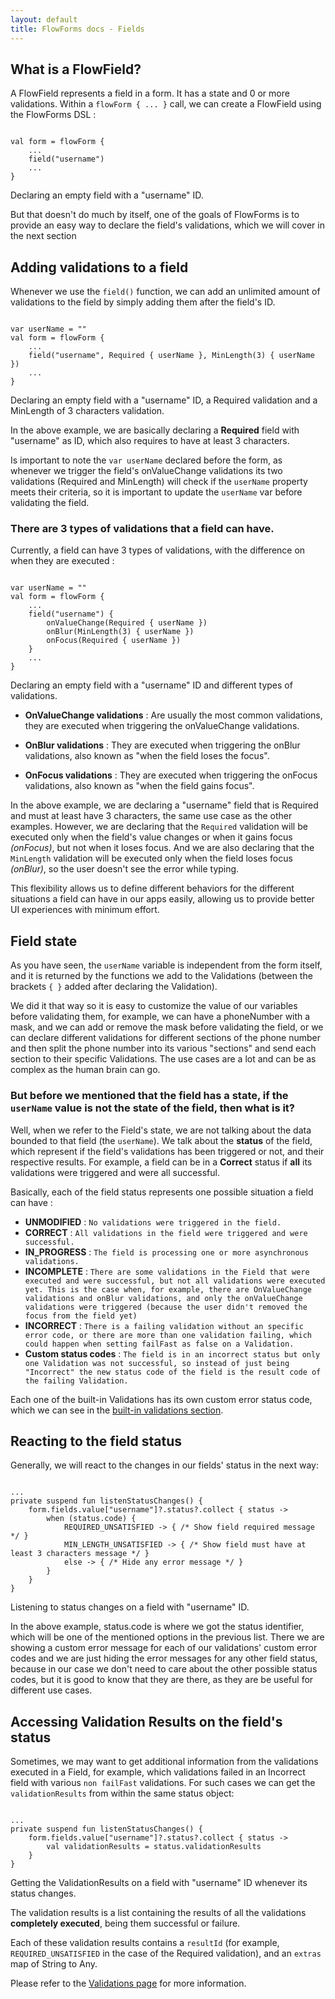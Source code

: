 ```yaml
---
layout: default
title: FlowForms docs - Fields
---
```


## What is a FlowField?

A FlowField represents a field in a form. It has a state and 0 or more validations. 
Within a `flowForm { ... }` call, we can create a FlowField using the FlowForms DSL :

<pre><code class="kotlin">
val form = flowForm {
    ...
    field("username")
    ...
}
</code></pre>
<p class="comment">Declaring an empty field with a "username" ID. </p>

But that doesn't do much by itself, one of the goals of FlowForms is to provide an easy way to declare the field's validations, which we will cover in the next section

## Adding validations to a field

Whenever we use the `field()` function, we can add an unlimited amount of validations to the field by simply adding them after the field's ID.

<pre><code class="kotlin">
var userName = ""
val form = flowForm {
    ...
    field("username", Required { userName }, MinLength(3) { userName })
    ...
}
</code></pre>
<p class="comment">Declaring an empty field with a "username" ID, a Required validation and a MinLength of 3 characters validation. </p>

In the above example, we are basically declaring a **Required** field with "username" as ID, which also requires to have at least 3 characters. 

Is important to note the `var userName` declared before the form, as whenever we trigger the field's onValueChange validations its two validations (Required and MinLength) will check if the `userName` property meets their criteria, so it is important to update the `userName` var before validating the field.

### There are 3 types of validations that a field can have.

Currently, a field can have 3 types of validations, with the difference on when they are executed :
<pre><code class="kotlin">
var userName = ""
val form = flowForm {
    ...
    field("username") {
        onValueChange(Required { userName })
        onBlur(MinLength(3) { userName })
        onFocus(Required { userName })
    }
    ...
}
</code></pre>
<p class="comment">Declaring an empty field with a "username" ID and different types of validations. </p>

* **OnValueChange validations** : Are usually the most common validations, they are executed when triggering the onValueChange validations.

* **OnBlur validations** : They are executed when triggering the onBlur validations, also known as "when the field loses the focus".

* **OnFocus validations** : They are executed when triggering the onFocus validations, also known as "when the field gains focus".

In the above example, we are declaring a "username" field that is Required and must at least have 3 characters, the same use case as the other examples. However, we are declaring that the `Required` validation will be executed only when the field's value changes or when it gains focus _(onFocus)_, but not when it loses focus. And we are also declaring that the `MinLength` validation will be executed only when the field loses focus _(onBlur)_, so the user doesn't see the error while typing.

This flexibility allows us to define different behaviors for the different situations a field can have in our apps easily, allowing us to provide better UI experiences with minimum effort.


## Field state

As you have seen, the `userName` variable is independent from the form itself, and it is returned by the functions we add to the Validations (between the brackets `{ }` added after declaring the Validation). 

We did it that way so it is easy to customize the value of our variables before validating them, for example, we can have a phoneNumber with a mask, and we can add or remove the mask before validating the field, or we can declare different validations for different sections of the phone number and then split the phone number into its various "sections" and send each section to their specific Validations. The use cases are a lot and can be as complex as the human brain can go.

### But before we mentioned that the field has a state, if the `userName` value is not the state of the field, then what is it?

Well, when we refer to the Field's state, we are not talking about the data bounded to that field (the `userName`). We talk about the **status** of the field, which represent if the field's validations has been triggered or not, and their respective results. For example, a field can be in a **Correct** status if **all** its validations were triggered and were all successful.

Basically, each of the field status represents one possible situation a field can have : 
* **UNMODIFIED** : `No validations were triggered in the field.`
* **CORRECT** : `All validations in the field were triggered and were successful.`
* **IN_PROGRESS** : `The field is processing one or more asynchronous validations.`
* **INCOMPLETE** : `There are some validations in the Field that were executed and were successful, but not all validations were executed yet. This is the case when, for example, there are OnValueChange validations and onBlur validations, and only the onValueChange validations were triggered (because the user didn't removed the focus from the field yet)`
* **INCORRECT** : `There is a failing validation without an specific error code, or there are more than one validation failing, which could happen when setting failFast as false on a Validation.`
* **Custom status codes** : `The field is in an incorrect status but only one Validation was not successful, so instead of just being "Incorrect" the new status code of the field is the result code of the failing Validation.` 

Each one of the built-in Validations has its own custom error status code, which we can see in the [built-in validations section](Validation#built-in-validations).

## Reacting to the field status

Generally, we will react to the changes in our fields' status in the next way:

<pre><code class="kotlin">
...
private suspend fun listenStatusChanges() {
    form.fields.value["username"]?.status?.collect { status ->
        when (status.code) {
            REQUIRED_UNSATISFIED -> { /* Show field required message */ }
            MIN_LENGTH_UNSATISFIED -> { /* Show field must have at least 3 characters message */ }
            else -> { /* Hide any error message */ }
        }
    }
}
</code></pre>
<p class="comment">Listening to status changes on a field with "username" ID.</p>

In the above example, status.code is where we got the status identifier, which will be one of the mentioned options in the previous list. 
There we are showing a custom error message for each of our validations' custom error codes and we are just hiding the error messages for any other field status, because in our case we don't need to care about the other possible status codes, but it is good to know that they are there, as they are be useful for different use cases.

## Accessing Validation Results on the field's status

Sometimes, we may want to get additional information from the validations executed in a Field, for example, which validations failed in an Incorrect field with various `non failFast` validations. For such cases we can get the `validationResults` from within the same status object:

<pre><code class="kotlin">
...
private suspend fun listenStatusChanges() {
    form.fields.value["username"]?.status?.collect { status ->
        val validationResults = status.validationResults
    }
}
</code></pre>
<p class="comment">Getting the ValidationResults on a field with "username" ID whenever its status changes.</p>

The validation results is a list containing the results of all the validations **completely executed**, being them successful or failure.

Each of these validation results contains a `resultId` (for example, `REQUIRED_UNSATISFIED` in the case of the Required validation), and an `extras` map of String to Any.

Please refer to the [Validations page](Validation) for more information.